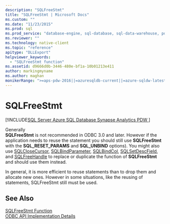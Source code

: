 ```yaml
---
description: "SQLFreeStmt"
title: "SQLFreeStmt | Microsoft Docs"
ms.custom: ""
ms.date: "11/23/2015"
ms.prod: sql
ms.prod_service: "database-engine, sql-database, sql-data-warehouse, pdw"
ms.reviewer: ""
ms.technology: native-client
ms.topic: "reference"
apitype: "DLLExport"
helpviewer_keywords: 
  - "SQLFreeStmt function"
ms.assetid: d9666d0b-3446-480e-bf1a-10b01213e411
author: markingmyname
ms.author: maghan
monikerRange: ">=aps-pdw-2016||=azuresqldb-current||=azure-sqldw-latest||>=sql-server-2016||=sqlallproducts-allversions||>=sql-server-linux-2017||=azuresqldb-mi-current"
---
```

# SQLFreeStmt
[!INCLUDE[SQL Server Azure SQL Database Synapse Analytics PDW ](../../includes/applies-to-version/sql-asdb-asdbmi-asa-pdw.md)]

  Generally   
      **SQLFreeStmt** is not recommended in ODBC 3.0 and later. However if the application needs to reuse the statement you should still use **SQLFreeStmt** with the **SQL_RESET_PARAMS** and **SQL_UNBIND** options). You might also use [SQLCloseCursor](../../relational-databases/native-client-odbc-api/sqlclosecursor.md), [SQLBindParameter](../../relational-databases/native-client-odbc-api/sqlbindparameter.md), [SQLBindCol](../../relational-databases/native-client-odbc-api/sqlbindcol.md), [SQLSetDescField](../../relational-databases/native-client-odbc-api/sqlsetdescfield.md), and [SQLFreeHandle](../../relational-databases/native-client-odbc-api/sqlfreehandle.md) to replace or duplicate the function of **SQLFreeStmt** and should use them instead.  
  
 In general, it is more efficient to reuse statements than to drop them and allocate new ones. However in  some situations, like the reusing of statements, SQLFreeStmt still must be used.  
  
## See Also  
 [SQLFreeStmt Function](../../odbc/reference/syntax/sqlfreestmt-function.md)   
 [ODBC API Implementation Details](../../relational-databases/native-client-odbc-api/odbc-api-implementation-details.md)  
  

